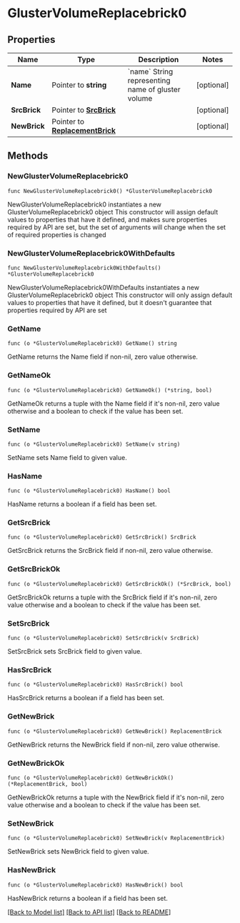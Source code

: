 # GlusterVolumeReplacebrick0

## Properties

Name | Type | Description | Notes
------------ | ------------- | ------------- | -------------
**Name** | Pointer to **string** | &#x60;name&#x60; String representing name of gluster volume | [optional] 
**SrcBrick** | Pointer to [**SrcBrick**](SrcBrick.md) |  | [optional] 
**NewBrick** | Pointer to [**ReplacementBrick**](ReplacementBrick.md) |  | [optional] 

## Methods

### NewGlusterVolumeReplacebrick0

`func NewGlusterVolumeReplacebrick0() *GlusterVolumeReplacebrick0`

NewGlusterVolumeReplacebrick0 instantiates a new GlusterVolumeReplacebrick0 object
This constructor will assign default values to properties that have it defined,
and makes sure properties required by API are set, but the set of arguments
will change when the set of required properties is changed

### NewGlusterVolumeReplacebrick0WithDefaults

`func NewGlusterVolumeReplacebrick0WithDefaults() *GlusterVolumeReplacebrick0`

NewGlusterVolumeReplacebrick0WithDefaults instantiates a new GlusterVolumeReplacebrick0 object
This constructor will only assign default values to properties that have it defined,
but it doesn't guarantee that properties required by API are set

### GetName

`func (o *GlusterVolumeReplacebrick0) GetName() string`

GetName returns the Name field if non-nil, zero value otherwise.

### GetNameOk

`func (o *GlusterVolumeReplacebrick0) GetNameOk() (*string, bool)`

GetNameOk returns a tuple with the Name field if it's non-nil, zero value otherwise
and a boolean to check if the value has been set.

### SetName

`func (o *GlusterVolumeReplacebrick0) SetName(v string)`

SetName sets Name field to given value.

### HasName

`func (o *GlusterVolumeReplacebrick0) HasName() bool`

HasName returns a boolean if a field has been set.

### GetSrcBrick

`func (o *GlusterVolumeReplacebrick0) GetSrcBrick() SrcBrick`

GetSrcBrick returns the SrcBrick field if non-nil, zero value otherwise.

### GetSrcBrickOk

`func (o *GlusterVolumeReplacebrick0) GetSrcBrickOk() (*SrcBrick, bool)`

GetSrcBrickOk returns a tuple with the SrcBrick field if it's non-nil, zero value otherwise
and a boolean to check if the value has been set.

### SetSrcBrick

`func (o *GlusterVolumeReplacebrick0) SetSrcBrick(v SrcBrick)`

SetSrcBrick sets SrcBrick field to given value.

### HasSrcBrick

`func (o *GlusterVolumeReplacebrick0) HasSrcBrick() bool`

HasSrcBrick returns a boolean if a field has been set.

### GetNewBrick

`func (o *GlusterVolumeReplacebrick0) GetNewBrick() ReplacementBrick`

GetNewBrick returns the NewBrick field if non-nil, zero value otherwise.

### GetNewBrickOk

`func (o *GlusterVolumeReplacebrick0) GetNewBrickOk() (*ReplacementBrick, bool)`

GetNewBrickOk returns a tuple with the NewBrick field if it's non-nil, zero value otherwise
and a boolean to check if the value has been set.

### SetNewBrick

`func (o *GlusterVolumeReplacebrick0) SetNewBrick(v ReplacementBrick)`

SetNewBrick sets NewBrick field to given value.

### HasNewBrick

`func (o *GlusterVolumeReplacebrick0) HasNewBrick() bool`

HasNewBrick returns a boolean if a field has been set.


[[Back to Model list]](../README.md#documentation-for-models) [[Back to API list]](../README.md#documentation-for-api-endpoints) [[Back to README]](../README.md)


